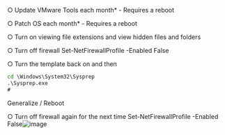 ○ Update VMware Tools each month* - Requires a reboot

○ Patch OS each month* - Requires a reboot

○ Turn on viewing file extensions and view hidden files and folders

○ Turn off firewall
Set-NetFirewallProfile -Enabled False

○ Turn the template back on and then
```cmd
cd \Windows\System32\Sysprep
.\Sysprep.exe
#
```
Generalize / Reboot

○ Turn off firewall again for the next time
Set-NetFirewallProfile -Enabled False![image](https://github.com/user-attachments/assets/b2e2a74b-f14f-493d-adba-da174894b2fd)
